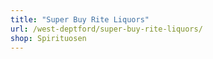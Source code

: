 ```yaml
---
title: "Super Buy Rite Liquors"
url: /west-deptford/super-buy-rite-liquors/
shop: Spirituosen
---
```

